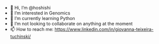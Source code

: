 - 👋 Hi, I’m @hoshishi
- 👀 I’m interested in Genomics
- 🌱 I’m currently learning Python
- 💞️ I’m not looking to collaborate on anything at the moment
- 📫 How to reach me: https://www.linkedin.com/in/giovanna-teixeira-tuchinski/

<!---
hoshishi/hoshishi is a ✨ special ✨ repository because its `README.md` (this file) appears on your GitHub profile.
You can click the Preview link to take a look at your changes.
--->
